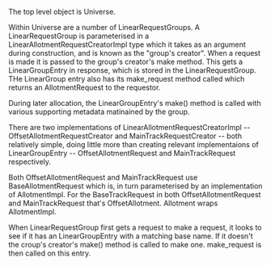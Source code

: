 The top level object is Universe.

Within Universe are a number of LinearRequestGroups. A LinearRequestGroup is parameterised in a 
LinearAllotmentRequestCreatorImpl type which it takes as an argument during construction, and is known as the
"group's creator". When a request is made it is passed to the group's creator's make method. This gets a
LinearGroupEntry in response, which is stored in the LinearRequestGroup. THe LinearGroup entry also has its
make_request method called which returns an AllotmentRequest to the requestor.

During later allocation, the LinearGroupEntry's make() method is called with various supporting metadata matinained
by the group. 

There are two implementations of LinearAllotmentRequestCreatorImpl -- OffsetAllotmentRequestCreator and
MainTrackRequestCreator -- both relatively simple, doing little more than creating relevant implementaions of
LinearGroupEntry -- OffsetAllotmentRequest and MainTrackRequest respectively.

Both OffsetAllotmentRequest and MainTrackRequest use BaseAllotmentRequest which is, in turn parameterised by an
implementation of AllotmentImpl. For the BaseTrackRequest in both OffsetAllotmentRequest and MainTrackRequest that's 
OffsetAllotment. Allotment wraps AllotmentImpl.

When LinearRequestGroup first gets a request to make a request, it looks to see if it has an LinearGroupEntry with a
matching base name. If it doesn't the croup's creator's make() method is called to make one. make_request is then
called on this entry.

